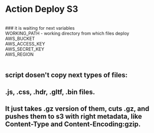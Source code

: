 # Action Deploy S3
<br>
### it is waiting for next variables <br>
WORKING_PATH - working directory from which files deploy <br>
AWS_BUCKET <br>
AWS_ACCESS_KEY <br>
AWS_SECRET_KEY <br>
AWS_REGION <br>
<br>


## script dosen't copy next types of files: <br>
## .js, .css, .hdr, .gltf, .bin files. <br> 
## It just takes .gz version of them, cuts .gz, and pushes them to s3 with right metadata, like Content-Type and Content-Encoding:gzip.
